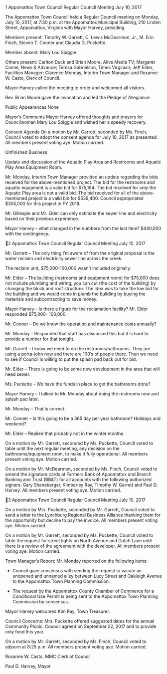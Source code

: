 1  Appomattox Town Council
Regular Council Meeting
July 10, 2017

The Appomattox Town Council held a Regular Council meeting on Monday, July 10, 2017, at
7:30 p.m. at the Appomattox Municipal Building, 210 Linden Street, Appomattox, Virginia with
Mayor Harvey, presiding.

Members present:  Timothy W. Garrett, C. Lewis McDearmon, Jr., M. Erin Finch, Steven T.
Conner and Claudia G. Puckette.

Member absent:  Mary Lou Spiggle

Others present:  Carlton Duck and Brian Moore, Alive Media TV; Margaret Camel, News &
Advance; Teresa Gabrielson, Times Virginian; Jeff Elder, Facilities Manager; Clarence Monday,
Interim Town Manager and Roxanne W. Casto, Clerk of Council.

Mayor Harvey called the meeting to order and welcomed all visitors.

Rev. Brian Moore gave the invocation and led the Pledge of Allegiance.

Public Appearances
None

Mayor’s Comments
Mayor Harvey offered thoughts and prayers for Councilwoman Mary Lou Spiggle and wished
her a speedy recovery.

Consent Agenda
On a motion by Mr. Garrett, seconded by Ms. Finch, Council voted to adopt the consent agenda
for July 10, 2017 as presented.  All members present voting aye.  Motion carried.

Unfinished Business

Update and discussion of the Aquatic Play Area and Restrooms and Aquatic Play Area
Equipment Room.

Mr. Monday, Interim Town Manager provided an update regarding the bids received for the
above-mentioned project.  The bid for the restrooms and aquatic equipment is a valid bid for
$75,194.  The bid received for only the Aquatic Play area is not a valid bid. The bid received for
all of the above-mentioned project is a valid bid for $536,400.  Council appropriated $305,000
for this project in FY 2018.

Mr. Gillespie and Mr. Elder can only estimate the sewer line and electricity based on their
previous experience.

Mayor Harvey – what changed in the numbers from the last time?  $440,000 with the
contingency.

2  Appomattox Town Council
Regular Council Meeting
July 10, 2017

Mr. Garrett – The only thing I’m aware of from the original proposal is the water reclaim and
electricity sewer line across the creek.

The reclaim unit, $75,000-100,000 wasn’t included originally.

Mr. Elder – The building (restrooms and equipment room) for $75,000 does not include
plumbing and wiring, you can cut (the cost of the building) by changing the block and roof
structure.  The idea was to take the low bid for the building and we would come in plumb the
building by buying the materials and subcontracting to save money.

Mayor Harvey – Is there a figure for the reclamation facility?  Mr. Elder responded $75,000-
100,000.

Mr. Conner – Do we know the operation and maintenance costs annually?

Mr. Monday – Responded that staff has discussed this but it is hard to provide a number for that
tonight.

Mr. Garrett – I know we need to do the restrooms/bathrooms.  They are using a porta-john now
and there are 100’s of people there.  Then we need to see if Council is willing to put the splash
pad back out for bid.

Mr. Elder – There is going to be some new development in the area that will need sewer.

Ms. Puckette – We have the funds in place to get the bathrooms done?

Mayor Harvey – I talked to Mr. Monday about doing the restrooms now and splash pad later.

Mr. Monday – That is correct.

Mr. Conner – Is this going to be a 365 day per year bathroom?  Holidays and weekend?

Mr. Elder – Replied that probably not in the winter months.

On a motion by Mr. Garrett, seconded by Ms. Puckette, Council voted to table until the next
regular meeting, any decision on the bathrooms/equipment room, to make it fully operational.
All members present voting aye. Motion carried.

On a motion by Mr. McDearmon, seconded by Ms. Finch, Council voted to amend the signature
cards at Farmers Bank of Appomattox and Branch Banking and Trust (BB&T) for all accounts
with the following authorized signers:  Gary Shanaberger, Kimberley Ray, Timothy W. Garrett
and Paul D. Harvey.  All members present voting aye.  Motion carried.

3  Appomattox Town Council
Regular Council Meeting
July 10, 2017

On a motion by Mrs. Puckette, seconded by Mr. Garrett, Council voted to send a letter to the
Lynchburg Regional Business Alliance thanking them for the opportunity but decline to pay the
invoice.  All members present voting aye.  Motion carried.

On a motion by Mr. Garrett, seconded by Ms. Puckette, Council voted to table the request for
street lights on North Avenue and Dutch Lane until there is a review of the agreement with the
developer.  All members present voting aye.  Motion carried.

Town Manager’s Report:
Mr. Monday reported on the following items:

-  Council gave consensus with sending the request to vacate an unopened and unnamed
alley between Lucy Street and Oakleigh Avenue to the Appomattox Town Planning
Commission.

-  The request by the Appomattox County Chamber of Commerce for a Conditional Use
Permit is being sent to the Appomattox Town Planning Commission by consensus.

Mayor Harvey welcomed Kim Ray, Town Treasurer.

Council Concerns:
Mrs. Puckette offered suggested dates for the annual Community Picnic.  Council agreed on
September 22, 2017 and to provide only food this year.

On a motion by Mr. Garrett, seconded by Ms. Finch, Council voted to adjourn at 8:25 p.m.  All
members present voting aye.  Motion carried.

Roxanne W. Casto, MMC
Clerk of Council

Paul D. Harvey, Mayor

